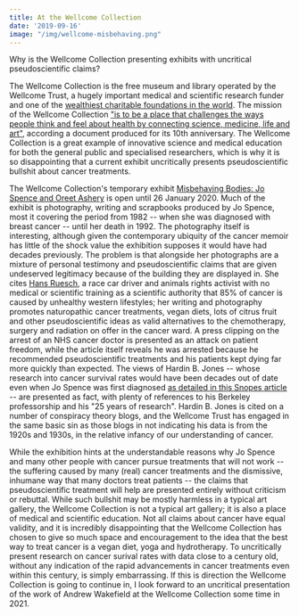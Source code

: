 ```yaml
---
title: At the Wellcome Collection 
date: '2019-09-16'
image: "/img/wellcome-misbehaving.png"
---
```


Why is the Wellcome Collection presenting exhibits with uncritical pseudoscientific claims?

The Wellcome Collection is the free museum and library operated by the Wellcome Trust, a hugely important medical and scientific research funder and one of the [wealthiest charitable foundations in the world](https://en.wikipedia.org/wiki/List_of_wealthiest_charitable_foundations). The mission of the Wellcome Collection ["is to be a place that challenges the ways people think and feel about health by connecting science, medicine, life and art"](https://wellcomecollection.cdn.prismic.io/wellcomecollection%2F4207b8c8-70d1-461e-bea6-f9da13f9a55a_wellcome+collection+who+we+are+and+what+we+do_2.pdf), according a document produced for its 10th anniversary. The Wellcome Collection is a great example of innovative science and medical education for both the general public and specialised researchers, which is why it is so disappointing that a current exhibit uncritically presents pseudoscientific bullshit about cancer treatments.

The Wellcome Collection's temporary exhibit [Misbehaving Bodies: Jo Spence and Oreet Ashery](https://wellcomecollection.org/exhibitions/XFHHShUAAAU_pE70) is open until 26 January 2020. Much of the exhibit is photography, writing and scrapbooks produced by Jo Spence, most it covering the period from 1982 -- when she was diagnosed with breast cancer -- until her death in 1992. The photography itself is interesting, although given the contemporary ubiquity of the cancer memoir has little of the shock value the exhibition supposes it would have had decades previously. The problem is that alongside her photographs are a mixture of personal testimony and pseudoscientific claims that are given undeserved legitimacy because of the building they are displayed in. She cites [Hans Ruesch](https://en.wikipedia.org/wiki/Hans_Ruesch), a race car driver and animals rights activist with no medical or scientific training as a scientific authority that 85% of cancer is caused by unhealthy western lifestyles; her writing and photography promotes naturopathic cancer treatments, vegan diets, lots of citrus fruit and other pseudoscientific ideas as valid alternatives to the chemotherapy, surgery and radiation on offer in the cancer ward. A press clipping on the arrest of an NHS cancer doctor is presented as an attack on patient freedom, while the article itself reveals he was arrested because he recommended pseudoscientific treatments and his patients kept dying far more quickly than expected. The views of Hardin B. Jones -- whose research into cancer survival rates would have been decades out of date even when Jo Spence was first diagnosed [as detailed in this Snopes article](https://www.snopes.com/fact-check/chemotherapy-doctor-blows-the-whistle/) -- are presented as fact, with plenty of references to his Berkeley professorship and his "25 years of research". Hardin B. Jones is cited on a number of conspiracy theory blogs, and the Wellcome Trust has engaged in the same basic sin as those blogs in not indicating his data is from the 1920s and 1930s, in the relative infancy of our understanding of cancer.

While the exhibition hints at the understandable reasons why Jo Spence and many other people with cancer pursue treatments that will not work -- the suffering caused by many (real) cancer treatments and the dismissive, inhumane way that many doctors treat patients -- the claims that pseudoscientific treatment will help are presented entirely without criticism or rebuttal. While such bullshit may be mostly harmless in a typical art gallery, the Wellcome Collection is not a typical art gallery; it is also a place of medical and scientific education. Not all claims about cancer have equal validity, and it is incredibly disappointing that the Wellcome Collection has chosen to give so much space and encouragement to the idea that the best way to treat cancer is a vegan diet, yoga and hydrotherapy. To uncritically present research on cancer surival rates with data close to a century old, without any indication of the rapid advancements in cancer treatments even within this century, is simply embarrassing. If this is direction the Wellcome Collection is going to continue in, I look forward to an uncritical presentation of the work of Andrew Wakefield at the Wellcome Collection some time in 2021.
